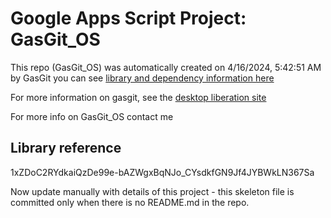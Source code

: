 # Google Apps Script Project: GasGit_OS
This repo (GasGit_OS) was automatically created on 4/16/2024, 5:42:51 AM by GasGit
you can see [library and dependency information here](dependencies.md)

For more information on gasgit, see the [desktop liberation site](https://ramblings.mcpher.com/drive-sdk-and-github/migrategasgit/ "desktop liberation")

For more info on GasGit_OS contact me
## Library reference
1xZDoC2RYdkaiQzDe99e-bAZWgxBqNJo_CYsdkfGN9Jf4JYBWkLN367Sa

Now update manually with details of this project - this skeleton file is committed only when there is no README.md in the repo.
